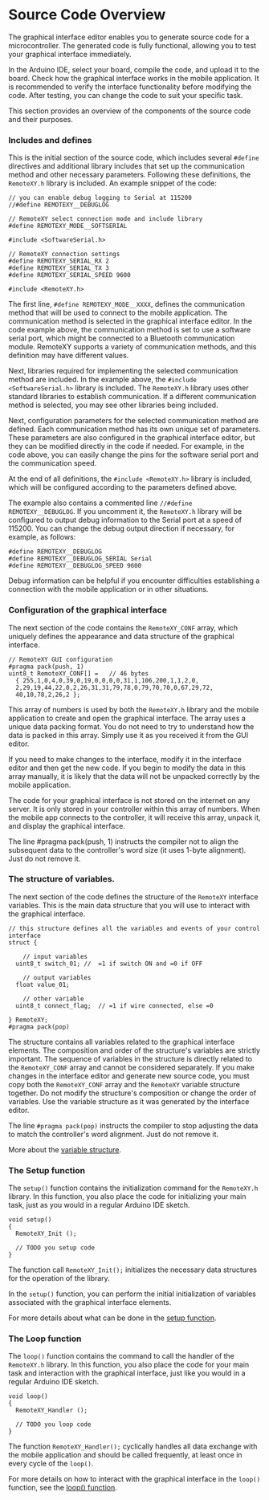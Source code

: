 # Source Code Overview

The graphical interface editor enables you to generate source code for a microcontroller. The generated code is fully functional, allowing you to test your graphical interface immediately.

In the Arduino IDE, select your board, compile the code, and upload it to the board. Check how the graphical interface works in the mobile application. It is recommended to verify the interface functionality before modifying the code. After testing, you can change the code to suit your specific task.

This section provides an overview of the components of the source code and their purposes.

### Includes and defines

This is the initial section of the source code, which includes several `#define` directives and additional library includes that set up the communication method and other necessary parameters. Following these definitions, the `RemoteXY.h` library is included. An example snippet of the code:

```
// you can enable debug logging to Serial at 115200
//#define REMOTEXY__DEBUGLOG    

// RemoteXY select connection mode and include library
#define REMOTEXY_MODE__SOFTSERIAL

#include <SoftwareSerial.h>

// RemoteXY connection settings 
#define REMOTEXY_SERIAL_RX 2
#define REMOTEXY_SERIAL_TX 3
#define REMOTEXY_SERIAL_SPEED 9600

#include <RemoteXY.h>
```

The first line, `#define REMOTEXY_MODE__XXXX`, defines the communication method that will be used to connect to the mobile application. The communication method is selected in the graphical interface editor. In the code example above, the communication method is set to use a software serial port, which might be connected to a Bluetooth communication module. RemoteXY supports a variety of communication methods, and this definition may have different values.

Next, libraries required for implementing the selected communication method are included. In the example above, the `#include <SoftwareSerial.h>` library is included. The `RemoteXY.h` library uses other standard libraries to establish communication. If a different communication method is selected, you may see other libraries being included.

Next, configuration parameters for the selected communication method are defined. Each communication method has its own unique set of parameters. These parameters are also configured in the graphical interface editor, but they can be modified directly in the code if needed. For example, in the code above, you can easily change the pins for the software serial port and the communication speed.

At the end of all definitions, the `#include <RemoteXY.h>` library is included, which will be configured according to the parameters defined above.

The example also contains a commented line `//#define REMOTEXY__DEBUGLOG`. If you uncomment it, the `RemoteXY.h` library will be configured to output debug information to the Serial port at a speed of 115200. You can change the debug output direction if necessary, for example, as follows:

```
#define REMOTEXY__DEBUGLOG
#define REMOTEXY__DEBUGLOG_SERIAL Serial
#define REMOTEXY__DEBUGLOG_SPEED 9600
```

Debug information can be helpful if you encounter difficulties establishing a connection with the mobile application or in other situations.

### Configuration of the graphical interface

The next section of the code contains the `RemoteXY_CONF` array, which uniquely defines the appearance and data structure of the graphical interface.

```
// RemoteXY GUI configuration   
#pragma pack(push, 1)  
uint8_t RemoteXY_CONF[] =   // 46 bytes
  { 255,1,0,4,0,39,0,19,0,0,0,0,31,1,106,200,1,1,2,0,
  2,29,19,44,22,0,2,26,31,31,79,78,0,79,70,70,0,67,29,72,
  40,10,78,2,26,2 };
```

This array of numbers is used by both the `RemoteXY.h` library and the mobile application to create and open the graphical interface. The array uses a unique data packing format. You do not need to try to understand how the data is packed in this array. Simply use it as you received it from the GUI editor.

If you need to make changes to the interface, modify it in the interface editor and then get the new code. If you begin to modify the data in this array manually, it is likely that the data will not be unpacked correctly by the mobile application.

The code for your graphical interface is not stored on the internet on any server. It is only stored in your controller within this array of numbers. When the mobile app connects to the controller, it will receive this array, unpack it, and display the graphical interface.

The line #pragma pack(push, 1) instructs the compiler not to align the subsequent data to the controller's word size (it uses 1-byte alignment). Just do not remove it.

### The structure of variables.

The next section of the code defines the structure of the `RemoteXY` interface variables. This is the main data structure that you will use to interact with the graphical interface.

```
// this structure defines all the variables and events of your control interface  
struct {

    // input variables
  uint8_t switch_01; //  =1 if switch ON and =0 if OFF

    // output variables
  float value_01;

    // other variable
  uint8_t connect_flag;  // =1 if wire connected, else =0

} RemoteXY;   
#pragma pack(pop)
```

The structure contains all variables related to the graphical interface elements. The composition and order of the structure's variables are strictly important. The sequence of variables in the structure is directly related to the `RemoteXY_CONF` array and cannot be considered separately. If you make changes in the interface editor and generate new source code, you must copy both the `RemoteXY_CONF` array and the `RemoteXY` variable structure together. Do not modify the structure's composition or change the order of variables. Use the variable structure as it was generated by the interface editor.

The line `#pragma pack(pop)` instructs the compiler to stop adjusting the data to match the controller's word alignment. Just do not remove it.

More about the [variable structure](/code/structure/en.md).

### The Setup function

The `setup()` function contains the initialization command for the `RemoteXY.h` library. In this function, you also place the code for initializing your main task, just as you would in a regular Arduino IDE sketch.

```
void setup() 
{
  RemoteXY_Init (); 

  // TODO you setup code
}
```

The function call `RemoteXY_Init();` initializes the necessary data structures for the operation of the library.

In the `setup()` function, you can perform the initial initialization of variables associated with the graphical interface elements.

For more details about what can be done in the [setup function](/code/setup/en.md).

### The Loop function

The `loop()` function contains the command to call the handler of the `RemoteXY.h` library. In this function, you also place the code for your main task and interaction with the graphical interface, just like you would in a regular Arduino IDE sketch.

```
void loop() 
{ 
  RemoteXY_Handler ();

  // TODO you loop code
}
```

The function `RemoteXY_Handler();` cyclically handles all data exchange with the mobile application and should be called frequently, at least once in every cycle of the `loop()`.

For more details on how to interact with the graphical interface in the `loop()` function, see the [loop() function](/code/work/en.md).



